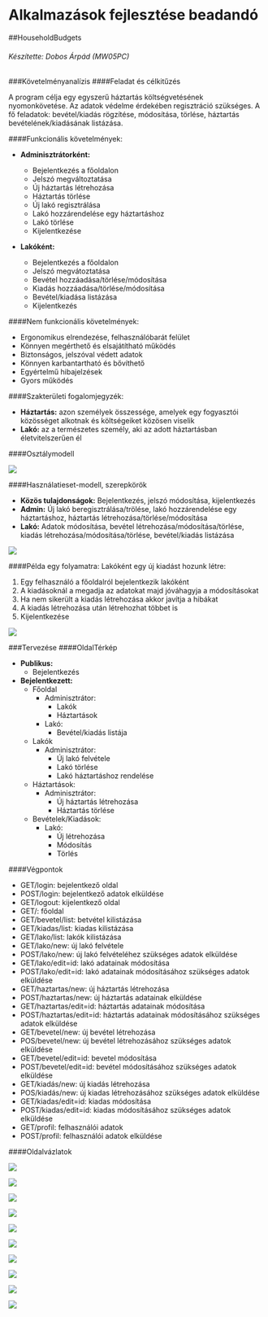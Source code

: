 # Alkalmazások fejlesztése beadandó
##HouseholdBudgets
###### Készítette: Dobos Árpád (MW05PC)
###Követelményanalízis
####Feladat és célkitűzés

A program célja egy egyszerű háztartás költségvetésének nyomonkövetése. Az adatok védelme érdekében regisztráció szükséges.
A fő feladatok: bevétel/kiadás rögzítése, módosítása, törlése, háztartás bevételének/kiadásának listázása.

####Funkcionális követelmények:
- **Adminisztrátorként:**
	* Bejelentkezés a főoldalon
	* Jelszó megváltoztatása
	* Új háztartás létrehozása
	* Háztartás törlése
	* Új lakó regisztrálása
	* Lakó hozzárendelése egy háztartáshoz
	* Lakó törlése
	* Kijelentkezése
  
- **Lakóként:**
  * Bejelentkezés a főoldalon
  * Jelszó megvátoztatása
  * Bevétel hozzáadása/törlése/módosítása
  * Kiadás hozzáadása/törlése/módosítása
  * Bevétel/kiadása listázása
  * Kijelentkezés
  
####Nem funkcionális követelmények:
- Ergonomikus elrendezése, felhasználóbarát felület
- Könnyen megérthető és elsajátítható működés
- Biztonságos, jelszóval védett adatok
- Könnyen karbantartható és bővíthető
- Egyértelmű hibajelzések
- Gyors működés

####Szakterületi fogalomjegyzék:
- **Háztartás:** azon személyek összessége, amelyek egy fogyasztói közösséget alkotnak és költségeiket közösen viselik
- **Lakó:** az a természetes személy, aki az adott háztartásban életvitelszerűen él

####Osztálymodell

![](Images/nomnoml/osztalymodell.png)

####Használatieset-modell, szerepkörök
- **Közös tulajdonságok:** Bejelentkezés, jelszó módosítása, kijelentkezés
- **Admin:** Új lakó beregisztrálása/trölése, lakó hozzárendelése egy háztartáshoz, háztartás létrehozása/törlése/módosítása
- **Lakó:** Adatok módosítása, bevétel létrehozása/módosítása/törlése, kiadás létrehozása/módosítása/törlése, bevétel/kiadás listázása

![](Images/nomnoml/hasznalatiesetmodell.png)

####Példa egy folyamatra:
Lakóként egy új kiadást hozunk létre:

1. Egy felhasználó a főoldalról bejelentkezik lakóként
2. A kiadásoknál a megadja az adatokat majd jóváhagyja a módosításokat
3. Ha nem sikerült a kiadás létrehozása akkor javítja a hibákat
4. A kiadás létrehozása után létrehozhat többet is
5. Kijelentkezése

![](Images/nomnoml/folyamtabra.png)

###Tervezése
####OldalTérkép
- **Publikus:**
	* Bejelentkezés
- **Bejelentkezett:**
	* Főoldal
		* Adminisztrátor:
			* Lakók
			* Háztartások
		* Lakó:
			* Bevétel/kiadás listája
	* Lakók
		* Adminisztrátor:
			* Új lakó felvétele
			* Lakó törlése
			* Lakó háztartáshoz rendelése
	* Háztartások:
		* Adminisztrátor:
			* Új háztartás létrehozása
			* Háztartás törlése
	* Bevételek/Kiadások:
		* Lakó:
			* Új létrehozása
			* Módosítás
			* Törlés
			
####Végpontok
- GET/login: bejelentkező oldal
- POST/login: bejelentkező adatok elküldése
- GET/logout: kijelentkező oldal
- GET/: főoldal
- GET/bevetel/list: betvétel kilistázása
- GET/kiadas/list: kiadas kilistázása
- GET/lako/list: lakók kilistázása
- GET/lako/new: új lakó felvétele
- POST/lako/new: új lakó felvételéhez szükséges adatok elküldése
- GET/lako/edit=id: lakó adatainak módosítása
- POST/lako/edit=id: lakó adatainak módosításához szükséges adatok elküldése
- GET/haztartas/new: új háztartás létrehozása
- POST/haztartas/new: új háztartás adatainak elküldése
- GET/haztartas/edit=id: háztartás adatainak módosítása
- POST/haztartas/edit=id: háztartás adatainak módosításához szükséges adatok elküldése
- GET/bevetel/new: új bevétel létrehozása
- POS/bevetel/new: új bevétel létrehozásához szükséges adatok elküldése
- GET/bevetel/edit=id: bevetel módosítása
- POST/bevetel/edit=id: bevétel módosításához szükséges adatok elküldése
- GET/kiadás/new: új kiadás létrehozása
- POS/kiadás/new: új kiadas létrehozásához szükséges adatok elküldése
- GET/kiadas/edit=id: kiadas módosítása
- POST/kiadas/edit=id: kiadas módosításához szükséges adatok elküldése
- GET/profil: felhasználói adatok
- POST/profil: felhasználói adatok elküldése

####Oldalvázlatok

![](Images/mockup/Bejeletkezes.jpg)

![](Images/mockup/Fooldal_Admin.jpg)

![](Images/mockup/Fooldal_Lako.jpg)

![](Images/mockup/Haztartasok.jpg)

![](Images/mockup/Uj_Haztartas.jpg)

![](Images/mockup/Lakok.jpg)

![](Images/mockup/Uj_Lako.jpg)

![](Images/mockup/Bevetelek_Kiadasok.jpg)

![](Images/mockup/Uj_Bevetel_Kiadas.jpg)

![](Images/mockup/Profil.jpg)